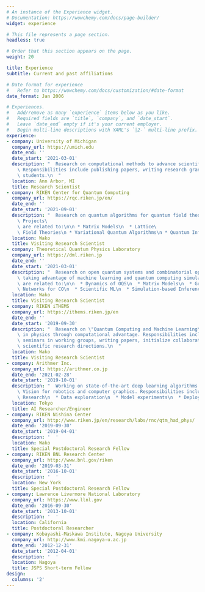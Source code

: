 ```yaml
---
# An instance of the Experience widget.
# Documentation: https://wowchemy.com/docs/page-builder/
widget: experience

# This file represents a page section.
headless: true

# Order that this section appears on the page.
weight: 20

title: Experience
subtitle: Current and past affiliations

# Date format for experience
#   Refer to https://wowchemy.com/docs/customization/#date-format
date_format: Jan 2006

# Experiences.
#   Add/remove as many `experience` items below as you like.
#   Required fields are `title`, `company`, and `date_start`.
#   Leave `date_end` empty if it's your current employer.
#   Begin multi-line descriptions with YAML's `|2-` multi-line prefix.
experience:
- company: University of Michigan
  company_url: https://umich.edu
  date_end: ''
  date_start: '2021-03-01'
  description: "  Research on computational methods to advance scientific discovery.\
    \ Responsibilities include publishing papers, writing research grants, supervise\
    \ students.\n  "
  location: Ann Arbor, MI
  title: Research Scientist
- company: RIKEN Center for Quantum Computing
  company_url: https://rqc.riken.jp/en/
  date_end: ''
  date_start: '2021-09-01'
  description: "  Research on quantum algorithms for quantum field theory,\
    \ Projects\
    \ are related to:\n\n * Matrix Models\n  * Lattice\
    \ Field Theories\n * Variational Quantum Algorithms\n * Quantum Information\n  "
  location: Wako
  title: Visiting Research Scientist
- company: Theoretical Quantum Physics Laboratory
  company_url: https://dml.riken.jp
  date_end: ''
  date_start: '2021-03-01'
  description: "  Research on open quantum systems and combinatorial optimization,\
    \ taking advantage of machine learning and quantum computing simulations. Projects\
    \ are related to:\n\n  * Dynamics of OQS\n  * Matrix Models\n  * Graph Neural\
    \ Networks for CO\n  * Scientific ML\n  * Simulation-based Inference\n  "
  location: Wako
  title: Visiting Research Scientist
- company: RIKEN iTHEMS
  company_url: https://ithems.riken.jp/en
  date_end: ''
  date_start: '2019-09-30'
  description: "  Research on \"Quantum Computing and Machine Learning\" for discoveries\
    \ in physics through computational advantage. Responsibilities include organizing\
    \ seminars in working groups, writing papers, initialize collaborations on new\
    \ scientific research directions.\n  "
  location: Wako
  title: Visiting Research Scientist
- company: Arithmer Inc.
  company_url: https://arithmer.co.jp
  date_end: '2021-02-28'
  date_start: '2019-10-01'
  description: "  Working on state-of-the-art deep learning algorithms in 3D Computer\
    \ Vision for robotics and computer graphics. Responsibilities included:\n\n  *\
    \ Research\n  * Data exploration\n  * Model experiments\n  * Deployment\n  "
  location: Tokyo
  title: AI Researcher/Engineer
- company: RIKEN Nishina Center
  company_url: http://www.riken.jp/en/research/labs/rnc/qtm_had_phys/
  date_end: '2019-09-30'
  date_start: '2019-04-01'
  description: '  '
  location: Wako
  title: Special Postdoctoral Research Fellow
- company: RIKEN BNL Research Center
  company_url: http://www.bnl.gov/riken
  date_end: '2019-03-31'
  date_start: '2016-10-01'
  description: '  '
  location: New York
  title: Special Postdoctoral Research Fellow
- company: Lawrence Livermore National Laboratory
  company_url: https://www.llnl.gov
  date_end: '2016-09-30'
  date_start: '2013-10-01'
  description: '  '
  location: California
  title: Postdoctoral Researcher
- company: Kobayashi-Maskawa Institute, Nagoya University
  company_url: http://www.kmi.nagoya-u.ac.jp
  date_end: '2012-12-31'
  date_start: '2012-04-01'
  description: '  '
  location: Nagoya
  title: JSPS Short-term Fellow
design:
  columns: '2'
---
```

